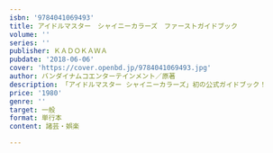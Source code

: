 ```yaml
---
isbn: '9784041069493'
title: アイドルマスター　シャイニーカラーズ　ファーストガイドブック
volume: ''
series: ''
publisher: ＫＡＤＯＫＡＷＡ
pubdate: '2018-06-06'
cover: 'https://cover.openbd.jp/9784041069493.jpg'
author: バンダイナムコエンターテインメント／原著
description: 「アイドルマスター シャイニーカラーズ」初の公式ガイドブック！
price: '1980'
genre: ''
target: 一般
format: 単行本
content: 諸芸・娯楽

---
```

